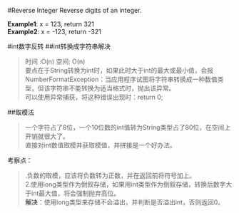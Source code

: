 #Reverse Integer
Reverse digits of an integer.

**Example1**: x = 123, return 321<br>
**Example2**: x = -123, return -321

#int数字反转
##int转换成字符串解决
>时间 :O(n) 空间: O(n)<br/>
>要点在于String转换为int时，如果此时大于int的最大或最小值，会报NumberFormatException：当应用程序试图将字符串转换成一种数值类型，但该字符串不能转换为适当格式时，抛出该异常。<br/>
>可以使用异常捕获，将这种错误出现时：return 0;

##取模法
>一个字符占了8位，一个10位数的int值转为String类型占了80位，在空间上开销就很大了。<br/>
>直接对int数值取模并获取模值，并拼接是一个好办法。

考察点：<br/>
>.负数的取模，应该将负数转为正数，并在返回前将符号加上。<br/>
>2.使用long类型作为倒叙存储，如果用int类型作为倒叙存储，转换后数字大于int最大值，将会强制抛弃高位。<br/>
**解决**：使用long类型来存储不会溢出，并判断是否溢出int，否则返回0。